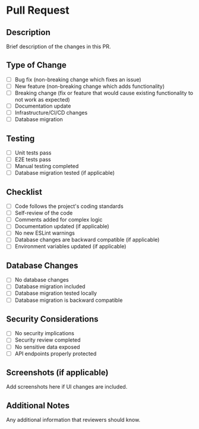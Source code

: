 # Pull Request

## Description

Brief description of the changes in this PR.

## Type of Change

- [ ] Bug fix (non-breaking change which fixes an issue)
- [ ] New feature (non-breaking change which adds functionality)
- [ ] Breaking change (fix or feature that would cause existing functionality to not work as expected)
- [ ] Documentation update
- [ ] Infrastructure/CI/CD changes
- [ ] Database migration

## Testing

- [ ] Unit tests pass
- [ ] E2E tests pass
- [ ] Manual testing completed
- [ ] Database migration tested (if applicable)

## Checklist

- [ ] Code follows the project's coding standards
- [ ] Self-review of the code
- [ ] Comments added for complex logic
- [ ] Documentation updated (if applicable)
- [ ] No new ESLint warnings
- [ ] Database changes are backward compatible (if applicable)
- [ ] Environment variables updated (if applicable)

## Database Changes

- [ ] No database changes
- [ ] Database migration included
- [ ] Database migration tested locally
- [ ] Database migration is backward compatible

## Security Considerations

- [ ] No security implications
- [ ] Security review completed
- [ ] No sensitive data exposed
- [ ] API endpoints properly protected

## Screenshots (if applicable)

Add screenshots here if UI changes are included.

## Additional Notes

Any additional information that reviewers should know.